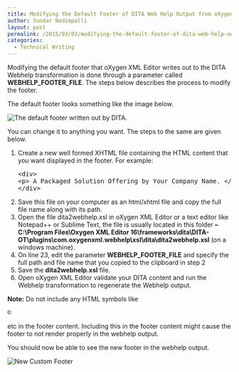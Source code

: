 ```yaml
---
title: Modifying the Default Footer of DITA Web Help Output from oXygen XML Editor
author: Sundar Nadimpalli
layout: post
permalink: /2015/03/03/modifying-the-default-footer-of-dita-web-help-output-from-oxygen-xml-editor/
categories:
  - Technical Writing
---
```

Modifying the default footer that oXygen XML Editor writes out to the DITA Webhelp transformation is done through a parameter called **WEBHELP\_FOOTER\_FILE**. The steps below describes the process to modify the footer.

<!--more-->

The default footer looks something like the image below.

<img class="alignnone size-full wp-image-14" src="http://i0.wp.com/www.sundarnadimpalli.com/wp-content/uploads/2015/03/dita_default_footer.png?fit=419%2C55" alt="The default footer written out by DITA. " data-recalc-dims="1" />

You can change it to anything you want. The steps to the same are given below.

  1. Create a new well formed XHTML file containing the HTML content that you want displayed in the footer. For example: <pre class="brush: xml; title: ; notranslate" title="">&lt;div&gt;
  &lt;p&gt;
    A Packaged Solution Offering by Your Company Name.
 &lt;/p&gt;
&lt;/div&gt;
</pre>

  2. Save this file on your computer as an html/xhtml file and copy the full file name along with its path.
  3. Open the file dita2webhelp.xsl in oXygen XML Editor or a text editor like Notepad++ or Sublime Text, the file is usually located in this folder **&#8211; C:\Program Files\Oxygen XML Editor 16\frameworks\dita\DITA-OT\plugins\com.oxygenxml.webhelp\xsl\dita\dita2webhelp.xsl** (on a windows machine).
  4. On line 23, edit the parameter **WEBHELP\_FOOTER\_FILE** and specify the full path and file name that you copied to the clipboard in step 2
  5. Save the **dita2webhelp.xsl** file.
  6. Open oXygen XML Editor validate your DITA content and run the Webhelp transformation to regenerate the Webhelp output.

**Note:** Do not include any HTML symbols like 

<pre class="brush: plain; title: ; notranslate" title="">&copy;</pre>

etc in the footer content. Including this in the footer content might cause the footer to not render properly in the webhelp output.

You should now be able to see the new footer in the webhelp output.

<img class="alignnone size-full wp-image-44" src="http://i1.wp.com/www.sundarnadimpalli.com/wp-content/uploads/2015/03/new_modified_footer1.png?fit=313%2C87" alt="New Custom Footer" data-recalc-dims="1" />

&nbsp;

